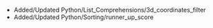 - Added/Updated Python/List_Comprehensions/3d_coordinates_filter
- Added/Updated Python/Sorting/runner_up_score